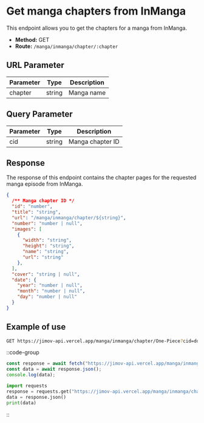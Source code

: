 # Get manga chapters from InManga

This endpoint allows you to get the chapters for a manga from InManga.

- **Method:** GET
- **Route:** `/manga/inmanga/chapter/:chapter`

## URL Parameter

| Parameter | Type   | Description                           |
| --------- | ------ | ------------------------------------- |
| chapter   | string | Manga name                            |

## Query Parameter

| Parameter | Type   | Description                           |
| --------- | ------ | ------------------------------------- |
| cid       | string | Manga chapter ID                      |

## Response

The response of this endpoint contains the chapter pages for the requested manga episode from InManga.

```json
{
  /** Manga chapter ID */
  "id": "number",
  "title": "string",
  "url": "/manga/inmanga/chapter/${string}",
  "number": "number | null",
  "images": [
    {
      "width": "string",
      "height": "string",
      "name": "string",
      "url": "string"
    },
  ],
  "cover": "string | null",
  "date": {
    "year": "number | null",
    "month": "number | null",
    "day": "number | null"
  }
}
```

## Example of use

```bash
GET https://jimov-api.vercel.app/manga/inmanga/chapter/One-Piece?cid=dd6ab2dd-115b-4ee5-bf9f-d2f210e4e5a4
```

::code-group

```javascript [JavaScript]
const response = await fetch("https://jimov-api.vercel.app/manga/inmanga/chapter/One-Piece?cid=dd6ab2dd-115b-4ee5-bf9f-d2f210e4e5a4");
const data = await response.json();
console.log(data);
```

```python [Python]
import requests
response = requests.get("https://jimov-api.vercel.app/manga/inmanga/chapter/One-Piece?cid=dd6ab2dd-115b-4ee5-bf9f-d2f210e4e5a4")
data = response.json()
print(data)
```

::
